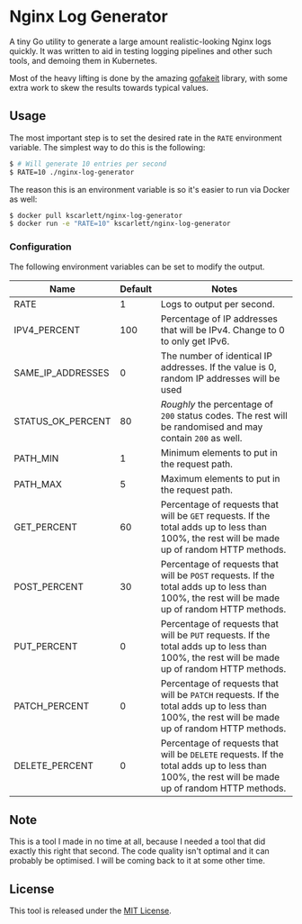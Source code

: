 # Nginx Log Generator

A tiny Go utility to generate a large amount realistic-looking Nginx logs quickly. It was written to aid in testing logging pipelines and other such tools, and demoing them in Kubernetes.

Most of the heavy lifting is done by the amazing [gofakeit](https://github.com/brianvoe/gofakeit) library, with some extra work to skew the results towards typical values.

## Usage

The most important step is to set the desired rate in the `RATE` environment variable. The simplest way to do this is the following:

```sh
$ # Will generate 10 entries per second
$ RATE=10 ./nginx-log-generator
```

The reason this is an environment variable is so it's easier to run via Docker as well:

```sh
$ docker pull kscarlett/nginx-log-generator
$ docker run -e "RATE=10" kscarlett/nginx-log-generator
```

### Configuration

The following environment variables can be set to modify the output.

| Name              | Default | Notes                                                        |
| ----------------- | ------- | ------------------------------------------------------------ |
| RATE              | 1       | Logs to output per second.                                   |
| IPV4_PERCENT      | 100     | Percentage of IP addresses that will be IPv4. Change to 0 to only get IPv6. |
| SAME_IP_ADDRESSES | 0       | The number of identical IP addresses. If the value is 0, random IP addresses will be used |
| STATUS_OK_PERCENT | 80      | _Roughly_ the percentage of `200` status codes. The rest will be randomised and may contain `200` as well. |
| PATH_MIN          | 1       | Minimum elements to put in the request path.                 |
| PATH_MAX          | 5       | Maximum elements to put in the request path.                 |
| GET_PERCENT       | 60      | Percentage of requests that will be `GET` requests. If the total adds up to less than 100%, the rest will be made up of random HTTP methods. |
| POST_PERCENT      | 30      | Percentage of requests that will be `POST` requests. If the total adds up to less than 100%, the rest will be made up of random HTTP methods. |
| PUT_PERCENT       | 0       | Percentage of requests that will be `PUT` requests. If the total adds up to less than 100%, the rest will be made up of random HTTP methods. |
| PATCH_PERCENT     | 0       | Percentage of requests that will be `PATCH` requests. If the total adds up to less than 100%, the rest will be made up of random HTTP methods. |
| DELETE_PERCENT    | 0       | Percentage of requests that will be `DELETE` requests. If the total adds up to less than 100%, the rest will be made up of random HTTP methods. |

## Note

This is a tool I made in no time at all, because I needed a tool that did exactly this right that second. The code quality isn't optimal and it can probably be optimised. I will be coming back to it at some other time.

## License

This tool is released under the [MIT License](LICENSE).